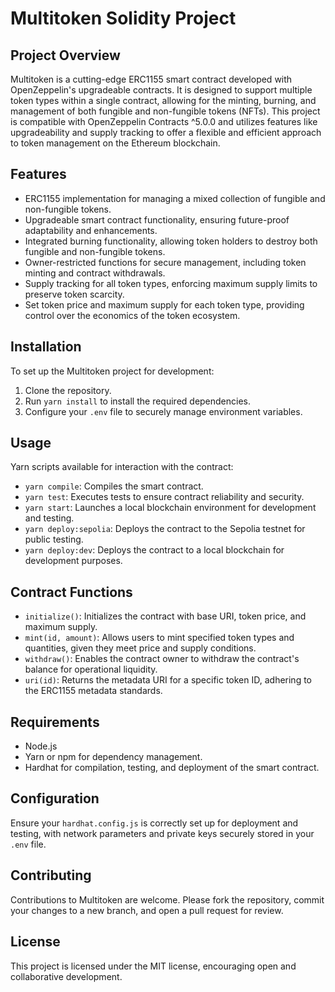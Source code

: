 # Multitoken Solidity Project

## Project Overview

Multitoken is a cutting-edge ERC1155 smart contract developed with OpenZeppelin's upgradeable contracts. It is designed to support multiple token types within a single contract, allowing for the minting, burning, and management of both fungible and non-fungible tokens (NFTs). This project is compatible with OpenZeppelin Contracts ^5.0.0 and utilizes features like upgradeability and supply tracking to offer a flexible and efficient approach to token management on the Ethereum blockchain.

## Features

- ERC1155 implementation for managing a mixed collection of fungible and non-fungible tokens.
- Upgradeable smart contract functionality, ensuring future-proof adaptability and enhancements.
- Integrated burning functionality, allowing token holders to destroy both fungible and non-fungible tokens.
- Owner-restricted functions for secure management, including token minting and contract withdrawals.
- Supply tracking for all token types, enforcing maximum supply limits to preserve token scarcity.
- Set token price and maximum supply for each token type, providing control over the economics of the token ecosystem.

## Installation

To set up the Multitoken project for development:

1. Clone the repository.
2. Run `yarn install` to install the required dependencies.
3. Configure your `.env` file to securely manage environment variables.

## Usage

Yarn scripts available for interaction with the contract:

- `yarn compile`: Compiles the smart contract.
- `yarn test`: Executes tests to ensure contract reliability and security.
- `yarn start`: Launches a local blockchain environment for development and testing.
- `yarn deploy:sepolia`: Deploys the contract to the Sepolia testnet for public testing.
- `yarn deploy:dev`: Deploys the contract to a local blockchain for development purposes.

## Contract Functions

- `initialize()`: Initializes the contract with base URI, token price, and maximum supply.
- `mint(id, amount)`: Allows users to mint specified token types and quantities, given they meet price and supply conditions.
- `withdraw()`: Enables the contract owner to withdraw the contract's balance for operational liquidity.
- `uri(id)`: Returns the metadata URI for a specific token ID, adhering to the ERC1155 metadata standards.

## Requirements

- Node.js
- Yarn or npm for dependency management.
- Hardhat for compilation, testing, and deployment of the smart contract.

## Configuration

Ensure your `hardhat.config.js` is correctly set up for deployment and testing, with network parameters and private keys securely stored in your `.env` file.

## Contributing

Contributions to Multitoken are welcome. Please fork the repository, commit your changes to a new branch, and open a pull request for review.

## License

This project is licensed under the MIT license, encouraging open and collaborative development.
